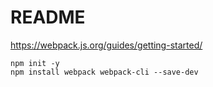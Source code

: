 # README

<https://webpack.js.org/guides/getting-started/>

```shell
npm init -y
npm install webpack webpack-cli --save-dev
```
